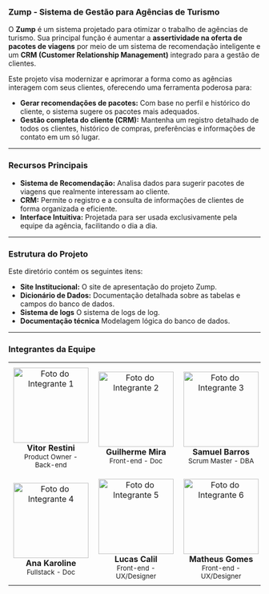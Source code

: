 ### **Zump - Sistema de Gestão para Agências de Turismo**

O **Zump** é um sistema projetado para otimizar o trabalho de agências de turismo. Sua principal função é aumentar a **assertividade na oferta de pacotes de viagens** por meio de um sistema de recomendação inteligente e um **CRM (Customer Relationship Management)** integrado para a gestão de clientes.

Este projeto visa modernizar e aprimorar a forma como as agências interagem com seus clientes, oferecendo uma ferramenta poderosa para:
* **Gerar recomendações de pacotes:** Com base no perfil e histórico do cliente, o sistema sugere os pacotes mais adequados.
* **Gestão completa do cliente (CRM):** Mantenha um registro detalhado de todos os clientes, histórico de compras, preferências e informações de contato em um só lugar.

---
### **Recursos Principais**

* **Sistema de Recomendação:** Analisa dados para sugerir pacotes de viagens que realmente interessam ao cliente.
* **CRM:** Permite o registro e a consulta de informações de clientes de forma organizada e eficiente.
* **Interface Intuitiva:** Projetada para ser usada exclusivamente pela equipe da agência, facilitando o dia a dia.

---
### **Estrutura do Projeto**

Este diretório contém os seguintes itens:

* **Site Institucional:** O site de apresentação do projeto Zump.
* **Dicionário de Dados:** Documentação detalhada sobre as tabelas e campos do banco de dados.
* **Sistema de logs** O sistema de logs de log.
* **Documentação técnica** Modelagem lógica do banco de dados.

---
### **Integrantes da Equipe**

<div align="center">
  <table style="width:100%; border:0;">
    <tr style="border:0;">
      <td style="text-align:center; border:0; padding:10px;">
        <img src="https://i.ibb.co/hJf6p4Nx/Captura-de-tela-de-2025-09-12-16-16-29.png" alt="Foto do Integrante 1" width="150" height="150">
        <br />
        <strong>Vitor Restini</strong>
        <br />
        <small>Product Owner - Back-end</small>
      </td>
      <td style="text-align:center; border:0; padding:10px;">
        <img src="https://i.ibb.co/dsjFgGkB/Captura-de-tela-de-2025-09-12-16-14-46.png" alt="Foto do Integrante 2" width="150" height="150">
        <br />
        <strong>Guilherme Mira</strong>
        <br />
        <small>Front-end - Doc</small>
      </td>
      <td style="text-align:center; border:0; padding:10px;">
        <img src="https://i.ibb.co/HTdd6WVK/Captura-de-tela-de-2025-09-12-16-13-25.png" alt="Foto do Integrante 3" width="150" height="150">
        <br />
        <strong>Samuel Barros</strong>
        <br />
        <small>Scrum Master - DBA</small>
      </td>
    </tr>
    <tr style="border:0;">
      <td style="text-align:center; border:0; padding:10px;">
        <img src="https://i.ibb.co/NgtnpKTD/Captura-de-tela-de-2025-09-12-16-17-39.png" alt="Foto do Integrante 4" width="150" height="150">
        <br />
        <strong>Ana Karoline</strong>
        <br />
        <small>Fullstack - Doc</small>
      </td>
      <td style="text-align:center; border:0; padding:10px;">
        <img src="https://via.placeholder.com/150" alt="Foto do Integrante 5" width="150" height="150">
        <br />
        <strong>Lucas Calil</strong>
        <br />
        <small>Front-end - UX/Designer</small>
      </td>
      <td style="text-align:center; border:0; padding:10px;">
        <img src="https://via.placeholder.com/150" alt="Foto do Integrante 6" width="150" height="150">
        <br />
        <strong>Matheus Gomes</strong>
        <br />
        <small>Front-end - UX/Designer</small>
      </td>
    </tr>
  </table>
</div>

